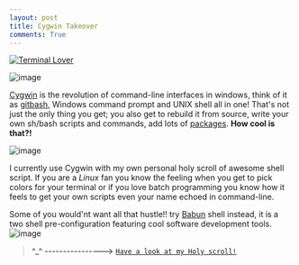 ```yaml
---
layout: post
title: Cygwin Takeover
comments: True
---
```


[![Terminal Lover](https://img.shields.io/badge/terminal-lover-blue.svg?style=flat-square)](https://gist.github.com/jgodwin13/0ae41e4767a2af031de1)

![image](http://treasure.diylol.com/uploads/post/image/439841/resized_creepy-willy-wonka-meme-generator-you-thought-you-could-run-a-real-shell-on-windows-how-s-cygwin-treating-you-6176da.jpg)


[Cygwin](https://www.cygwin.com/) is the revolution of command-line interfaces in windows, think of it as [gitbash](https://git-for-windows.github.io/), Windows command prompt and UNIX shell all in one! That's not just the only thing you get; you also get to rebuild it from source, write your own sh/bash scripts and commands, add lots of [packages](https://cygwin.com/packages/package_list.html). **How cool is that?!**

![image](https://raw.githubusercontent.com/jgodwin13/blogsite/gh-pages/images/cygwin001.png)

I currently use Cygwin with my own personal holy scroll of awesome shell script. If you are a _Linux_ fan you know the feeling when you get to pick colors for your terminal or if you love batch programming you know how it feels to get your own scripts even your name echoed in command-line.

Some of you would'nt want all that hustle!! try [Babun](http://babun.github.io/) shell instead, it is a two shell pre-configuration featuring cool software development tools.![image](https://s-media-cache-ak0.pinimg.com/736x/4e/5c/f7/4e5cf7d4ccb9c59b6620a9c71944d51e.jpg)


> **^_^** **---------------->**   [`Have a look at my Holy scroll!`](https://gist.github.com/Gochojr/0ae41e4767a2af031de1)


